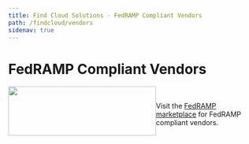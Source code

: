 ```yaml
---
title: Find Cloud Solutions - FedRAMP Compliant Vendors 
path: /findcloud/vendors
sidenav: true
---
```


# FedRAMP Compliant Vendors

<p><a href="https://marketplace.fedramp.gov" target="_blank"><img alt="" src="https://hallways.cap.gsa.gov/system/files/Screen%20Shot%202019-02-21%20at%2011.49.19%20AM-1550771440.png" style="float:left; height:100px; width:300px" title="" /></a></p>

<p>&nbsp;</p>

Visit the [FedRAMP marketplace]("https://marketplace.fedramp.gov") for FedRAMP compliant vendors.